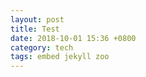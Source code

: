 ```yaml
---
layout: post
title: Test
date: 2018-10-01 15:36 +0800
category: tech
tags: embed jekyll zoo
---
```

